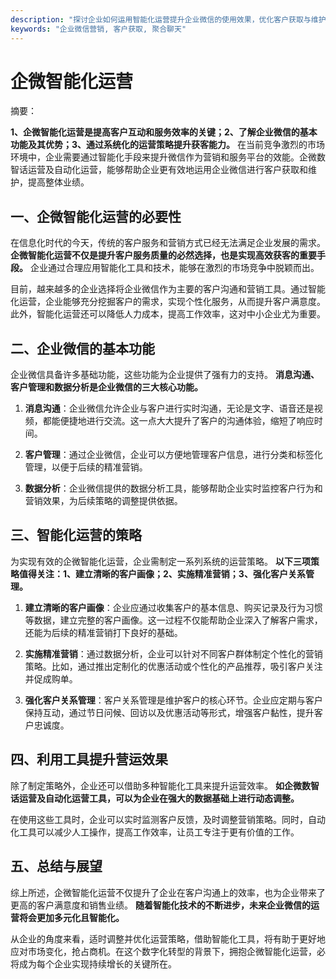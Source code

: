 ```yaml
---
description: "探讨企业如何运用智能化运营提升企业微信的使用效果，优化客户获取与维护策略，实现业绩增长。"
keywords: "企业微信营销, 客户获取, 聚合聊天"
---
```

# 企微智能化运营

摘要：

**1、企微智能化运营是提高客户互动和服务效率的关键；2、了解企业微信的基本功能及其优势；3、通过系统化的运营策略提升获客能力。** 在当前竞争激烈的市场环境中，企业需要通过智能化手段来提升微信作为营销和服务平台的效能。企微数智话运营及自动化运营，能够帮助企业更有效地运用企业微信进行客户获取和维护，提高整体业绩。

## 一、企微智能化运营的必要性

在信息化时代的今天，传统的客户服务和营销方式已经无法满足企业发展的需求。 **企微智能化运营不仅是提升客户服务质量的必然选择，也是实现高效获客的重要手段。** 企业通过合理应用智能化工具和技术，能够在激烈的市场竞争中脱颖而出。

目前，越来越多的企业选择将企业微信作为主要的客户沟通和营销工具。通过智能化运营，企业能够充分挖掘客户的需求，实现个性化服务，从而提升客户满意度。此外，智能化运营还可以降低人力成本，提高工作效率，这对中小企业尤为重要。

## 二、企业微信的基本功能

企业微信具备许多基础功能，这些功能为企业提供了强有力的支持。 **消息沟通、客户管理和数据分析是企业微信的三大核心功能。** 

1. **消息沟通**：企业微信允许企业与客户进行实时沟通，无论是文字、语音还是视频，都能便捷地进行交流。这一点大大提升了客户的沟通体验，缩短了响应时间。
  
2. **客户管理**：通过企业微信，企业可以方便地管理客户信息，进行分类和标签化管理，以便于后续的精准营销。

3. **数据分析**：企业微信提供的数据分析工具，能够帮助企业实时监控客户行为和营销效果，为后续策略的调整提供依据。

## 三、智能化运营的策略

为实现有效的企微智能化运营，企业需制定一系列系统的运营策略。 **以下三项策略值得关注：1、建立清晰的客户画像；2、实施精准营销；3、强化客户关系管理。**

1. **建立清晰的客户画像**：企业应通过收集客户的基本信息、购买记录及行为习惯等数据，建立完整的客户画像。这一过程不仅能帮助企业深入了解客户需求，还能为后续的精准营销打下良好的基础。

2. **实施精准营销**：通过数据分析，企业可以针对不同客户群体制定个性化的营销策略。比如，通过推出定制化的优惠活动或个性化的产品推荐，吸引客户关注并促成购单。

3. **强化客户关系管理**：客户关系管理是维护客户的核心环节。企业应定期与客户保持互动，通过节日问候、回访以及优惠活动等形式，增强客户黏性，提升客户忠诚度。

## 四、利用工具提升营运效果

除了制定策略外，企业还可以借助多种智能化工具来提升运营效率。 **如企微数智话运营及自动化运营工具，可以为企业在强大的数据基础上进行动态调整。**

在使用这些工具时，企业可以实时监测客户反馈，及时调整营销策略。同时，自动化工具可以减少人工操作，提高工作效率，让员工专注于更有价值的工作。

## 五、总结与展望

综上所述，企微智能化运营不仅提升了企业在客户沟通上的效率，也为企业带来了更高的客户满意度和销售业绩。 **随着智能化技术的不断进步，未来企业微信的运营将会更加多元化且智能化。**

从企业的角度来看，适时调整并优化运营策略，借助智能化工具，将有助于更好地应对市场变化，抢占商机。在这个数字化转型的背景下，拥抱企微智能化运营，必将成为每个企业实现持续增长的关键所在。
